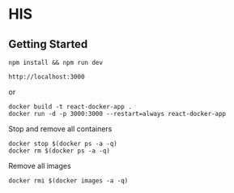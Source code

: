 # HIS

## Getting Started

```
npm install && npm run dev
```
```
http://localhost:3000
```

or 

```
docker build -t react-docker-app .
docker run -d -p 3000:3000 --restart=always react-docker-app
```

Stop and remove all containers
```
docker stop $(docker ps -a -q)
docker rm $(docker ps -a -q)
```

Remove all images
```
docker rmi $(docker images -a -q)
```

